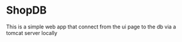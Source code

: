 # ShopDB
This is a simple web app that connect from the ui page to the db via a tomcat server locally
